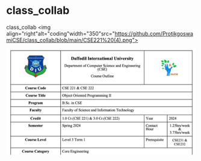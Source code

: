 # class_collab
class_collab
<img align="right"alt="coding"width="350"src="https://github.com/ProtikgoswamiCSE/class_collab/blob/main/CSE221%20(4).png">
<p align="left"> <img src="https://github.com/ProtikgoswamiCSE/class_collab/blob/main/CSE221%20(4).png" /> </p>
